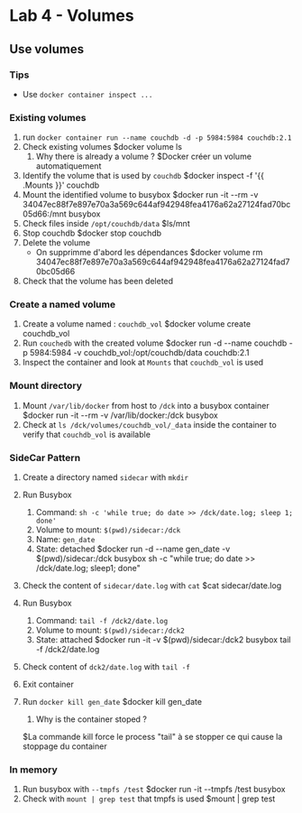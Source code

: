 # Lab 4 - Volumes

## Use volumes

### Tips

- Use `docker container inspect ...`

### Existing volumes

1. run `docker container run --name couchdb -d -p 5984:5984 couchdb:2.1`
2. Check existing volumes
	$docker volume ls
   1. Why there is already a volume ?
	$Docker créer un volume automatiquement
3. Identify the volume that is used by `couchdb`
	$docker inspect -f '{{ .Mounts }}' couchdb
4. Mount the identified volume to busybox
	$docker run -it --rm -v 34047ec88f7e897e70a3a569c644af942948fea4176a62a27124fad70bc05d66:/mnt busybox 
5. Check files inside `/opt/couchdb/data`
	$ls/mnt
6. Stop couchdb
	$docker stop couchdb
7. Delete the volume
	- On supprimme d'abord les dépendances
	$docker volume rm 34047ec88f7e897e70a3a569c644af942948fea4176a62a27124fad70bc05d66
8. Check that the volume has been deleted

### Create a named volume

1. Create a volume named : `couchdb_vol`
	$docker volume create couchdb_vol
2. Run `couchedb` with the created volume
	$docker run -d --name couchdb -p 5984:5984 -v couchdb_vol:/opt/couchdb/data couchdb:2.1
3. Inspect the container and look at `Mounts` that `couchdb_vol` is used

### Mount directory

1. Mount `/var/lib/docker` from host to `/dck` into a busybox container
	$docker run -it --rm -v /var/lib/docker:/dck busybox
2. Check at `ls /dck/volumes/couchdb_vol/_data` inside the container to verify that `couchdb_vol` is available

### SideCar Pattern

1. Create a directory named `sidecar` with `mkdir`
2. Run Busybox
   1. Command: `sh -c 'while true; do date >> /dck/date.log; sleep 1; done'`
   2. Volume to mount: `$(pwd)/sidecar:/dck`
   3. Name: `gen_date`
   4. State: detached
	$docker run -d --name gen_date -v $(pwd)/sidecar:/dck busybox sh -c "while true; do date >> /dck/date.log; sleep1; done"
3. Check the content of `sidecar/date.log` with `cat`
	$cat sidecar/date.log 
4. Run Busybox
   1. Command: `tail -f /dck2/date.log`
   2. Volume to mount: `$(pwd)/sidecar:/dck2`
   3. State: attached
	$docker run -it -v $(pwd)/sidecar:/dck2 busybox tail -f /dck2/date.log
5. Check content of `dck2/date.log` with `tail -f`
6. Exit container
7. Run `docker kill gen_date`
	$docker kill gen_date
   1. Why is the container stoped ?

	$La commande kill force le process "tail" à se stopper ce qui cause la stoppage du container 
### In memory 

1. Run busybox with `--tmpfs /test`
	$docker run -it --tmpfs /test busybox
2. Check with `mount | grep test` that tmpfs is used 
	$mount | grep test

